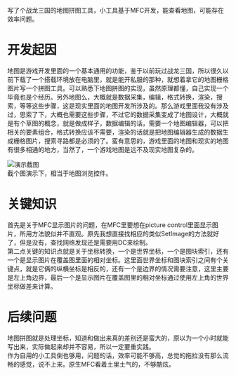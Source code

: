 ﻿---
categories: [游戏开发]
tags: [游戏开发,战龙三国, C++,地图,栅格地图]
---
写了个战龙三国的地图拼图工具，小工具基于MFC开发，能查看地图，可能存在效率问题。

# 开发起因
地图是游戏开发里面的一个基本通用的功能，鉴于以前玩过战龙三国，所以很久以前下载了一个搭载环境放在电脑里，就是能开私服的那种，就想着拿它的地图栅格图片写一个拼图工具。可以熟悉下地图拼图的实现，虽然原理都懂，自己实现一个毕竟也是个经历。另外地图么，大概就是数据采集，编辑，格式转换，渲染，搜索，等等这些步骤，这是现实里面的地图开发所涉及的。那么游戏里面我没有涉及过，思索了下，大概也需要这些步骤，不过它的数据采集变成了地图设计，大概就是有个草图的概念，就是做成样子，数据编辑的话，需要一个地图编辑器，可以把相关的要素组合，格式转换应该不需要，渲染的话就是把地图编辑器生成的数据生成栅格图片，搜索寻路都是必须的了。蛮有意思的，游戏里面的地图和现实的地图有很多相通的地方，当然了，一个游戏地图是远不及现实地图复杂的。

![演示截图](../../../screenshot/MapViewer.jpg "演示截图")  
  截个图演示下，相当于地图浏览控件。

# 关键知识
首先是关于MFC显示图片的问题，在MFC里要想在picture control里面显示图片，所用方法貌似并不直观。原先我想直接找相应的类似SetImage的方法就好了，但是没有，查找网络发现还是需要用DC来绘制。  
第二点关键的知识点就是关于坐标转换，一个是世界坐标，一个是图块索引，还有一个是显示图片在覆盖图里面的相对坐标。这里面世界坐标和图块索引之间有个关键点，就是它俩的纵横坐标是相反的，还有一个是边界的情况需要注意，这里主要是左上角边界，最后一个是显示图片在覆盖图里的相对坐标通过使用左上角的世界坐标做差来计算。  

# 后续问题
地图拼图就是处理坐标，知道和做出来真的差别还是蛮大的，原以为一个小时就能写出来，实际做起来却并不容易，所以一定要重实践。  
作为自用的小工具倒也够用，问题的话，效率可能不够高，总觉的拖拉没有那么流畅的感觉，说不上来。原生MFC看着土里土气的，不够酷炫。
